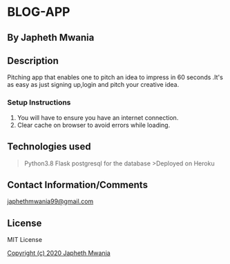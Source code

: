 # BLOG-APP

## By Japheth Mwania

## Description
 Pitching app that enables one to pitch an idea to impress in 60 seconds .It's as easy as just signing up,login and pitch your creative idea.

### Setup Instructions

1. You will have to ensure you have an internet connection.
2. Clear cache on browser to avoid errors while loading.

## Technologies used

>Python3.8
>Flask postgresql for the database >Deployed on Heroku

## Contact Information/Comments

japhethmwania99@gmail.com

## License

MIT License <a href="https://choosealicense.com/licenses/mit/">

Copyright (c) 2020 Japheth Mwania
